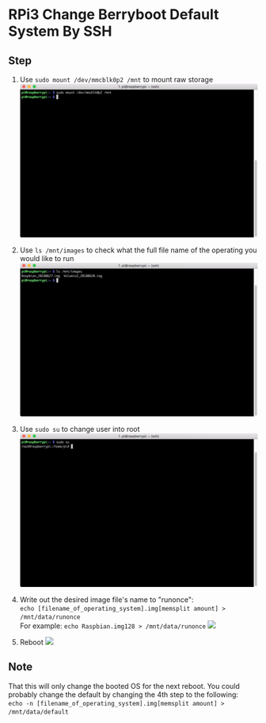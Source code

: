 # RPi3 Change Berryboot Default System By SSH

## Step
1. Use ```sudo mount /dev/mmcblk0p2 /mnt``` to mount raw storage
![](static/image/10/img_1.jpg)

2. Use ```ls /mnt/images``` to check what the full file name of the operating you would like to run
![](static/image/10/img_2.jpg)

3. Use ```sudo su``` to change user into root
![](static/image/10/img_3.jpg)

4. Write out the desired image file's name to "runonce":<br>
```echo [filename_of_operating_system].img[memsplit amount] > /mnt/data/runonce```<br>
For example: ```echo Raspbian.img128 > /mnt/data/runonce```
![](static/image/10/img_4.jpg)

5. Reboot
![](static/image/10/img_5.jpg)

## Note
That this will only change the booted OS for the next reboot. 
You could probably change the default by changing the 4th step to the following:<br>
```echo -n [filename_of_operating_system].img[memsplit amount] > /mnt/data/default ```